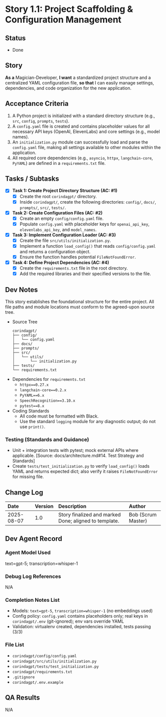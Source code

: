 # Story 1.1: Project Scaffolding & Configuration Management

## Status
- Done

## Story
**As a** Magician-Developer, **I want** a standardized project structure and a centralized YAML configuration file, **so that** I can easily manage settings, dependencies, and code organization for the new application.

## Acceptance Criteria
1. A Python project is initialized with a standard directory structure (e.g., `src`, `config`, `prompts`, `tests`).
2. A `config.yaml` file is created and contains placeholder values for all necessary API keys (OpenAI, ElevenLabs) and core settings (e.g., model names).
3. An `initialization.py` module can successfully load and parse the `config.yaml` file, making all settings available to other modules within the application.
4. All required core dependencies (e.g., `asyncio`, `httpx`, `langchain-core`, `PyYAML`) are defined in a `requirements.txt` file.

## Tasks / Subtasks
- [x] **Task 1: Create Project Directory Structure (AC: #1)**
    - [x] Create the root `corindagpt/` directory.
    - [x] Inside `corindagpt/`, create the following directories: `config/`, `docs/`, `prompts/`, `src/`, `tests/`.
- [x] **Task 2: Create Configuration Files (AC: #2)**
    - [x] Create an empty `config/config.yaml` file.
    - [x] Populate `config.yaml` with placeholder keys for `openai_api_key`, `elevenlabs_api_key`, and `model_names`.
- [x] **Task 3: Implement Configuration Loader (AC: #3)**
    - [x] Create the file `src/utils/initialization.py`.
    - [x] Implement a function `load_config()` that reads `config/config.yaml` and returns a configuration object.
    - [x] Ensure the function handles potential `FileNotFoundError`.
- [x] **Task 4: Define Project Dependencies (AC: #4)**
    - [x] Create the `requirements.txt` file in the root directory.
    - [x] Add the required libraries and their specified versions to the file.

## Dev Notes
This story establishes the foundational structure for the entire project. All file paths and module locations must conform to the agreed-upon source tree.

- Source Tree
    ```plaintext
    corindagpt/
    ├── config/
    │   └── config.yaml
    ├── docs/
    ├── prompts/
    ├── src/
    │   └── utils/
    │       └── initialization.py
    ├── tests/
    └── requirements.txt
    ```
- Dependencies for `requirements.txt`
  - `httpx==0.27.x`
  - `langchain-core==0.2.x`
  - `PyYAML==6.x`
  - `SpeechRecognition==3.10.x`
  - `pytest==8.x`
- Coding Standards
  - All code must be formatted with Black.
  - Use the standard `logging` module for any diagnostic output; do not use `print()`.

### Testing (Standards and Guidance)
- Unit + integration tests with pytest; mock external APIs where applicable. [Source: docs/architecture.md#14. Test Strategy and Standards]
- Create `tests/test_initialization.py` to verify `load_config()` loads YAML and returns expected dict; also verify it raises `FileNotFoundError` for missing file.

## Change Log
| Date | Version | Description | Author |
| :--- | :--- | :--- | :--- |
| 2025-08-07 | 1.0 | Story finalized and marked Done; aligned to template. | Bob (Scrum Master) |

## Dev Agent Record

### Agent Model Used
text=gpt-5; transcription=whisper-1

### Debug Log References
N/A

### Completion Notes List
- Models: `text=gpt-5`, `transcription=whisper-1` (no embeddings used)
- Config policy: `config.yaml` contains placeholders only; real keys in `corindagpt/.env` (git-ignored); env vars override YAML
- Validation: virtualenv created, dependencies installed, tests passing (3/3)

### File List
- `corindagpt/config/config.yaml`
- `corindagpt/src/utils/initialization.py`
- `corindagpt/tests/test_initialization.py`
- `corindagpt/requirements.txt`
- `.gitignore`
- `corindagpt/.env.example`

## QA Results
N/A
